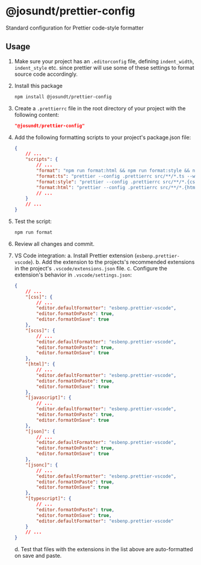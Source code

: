 # @josundt/prettier-config #

Standard configuration for Prettier code-style formatter

## Usage ##

1. Make sure your project has an `.editorconfig` file, defining `indent_width`, `indent_style` etc. since
   prettier will use some of these settings to format source code accordingly.

2. Install this package
    ```bash
    npm install @josundt/prettier-config
    ```

3. Create a `.prettierrc` file in the root directory of your project with the following content:
    ```json
    "@josundt/prettier-config"
    ```


4. Add the following formatting scripts to your project's package.json file:
    ```json
    {
        // ...
        "scripts": {
            // ...
            "format": "npm run format:html && npm run format:style && npm run format:ts",
            "format:ts": "prettier --config .prettierrc src/**/*.ts --write",
            "format:style": "prettier --config .prettierrc src/**/*.{css,scss} --write",
            "format:html": "prettier --config .prettierrc src/**/*.{html,ejs} --write",
            // ...
        }
        // ...
    }
    ```

5. Test the script:
    ```bash
    npm run format
    ```

6. Review all changes and commit.

7. VS Code integration:
    a. Install Prettier extension (`esbenp.prettier-vscode`).
    b. Add the extension to the projects's recommended extensions in the project's `.vscode/extensions.json` file.
    c. Configure the extension's behavior in `.vscode/settings.json`:
    ```json
    {
        // ...
        "[css]": {
            // ...
            "editor.defaultFormatter": "esbenp.prettier-vscode",
            "editor.formatOnPaste": true,
            "editor.formatOnSave": true
        },
        "[scss]": {
            // ...
            "editor.defaultFormatter": "esbenp.prettier-vscode",
            "editor.formatOnPaste": true,
            "editor.formatOnSave": true
        },
        "[html]": {
            // ...
            "editor.defaultFormatter": "esbenp.prettier-vscode",
            "editor.formatOnPaste": true,
            "editor.formatOnSave": true
        },
        "[javascript]": {
            // ...
            "editor.defaultFormatter": "esbenp.prettier-vscode",
            "editor.formatOnPaste": true,
            "editor.formatOnSave": true
        },
        "[json]": {
            // ...
            "editor.defaultFormatter": "esbenp.prettier-vscode",
            "editor.formatOnPaste": true,
            "editor.formatOnSave": true
        },
        "[jsonc]": {
            // ...
            "editor.defaultFormatter": "esbenp.prettier-vscode",
            "editor.formatOnPaste": true,
            "editor.formatOnSave": true
        },
        "[typescript]": {
            // ...
            "editor.formatOnPaste": true,
            "editor.formatOnSave": true,
            "editor.defaultFormatter": "esbenp.prettier-vscode"
        }
        // ...
    }
    ```
    d. Test that files with the extensions in the list above are auto-formatted on save and paste. 
